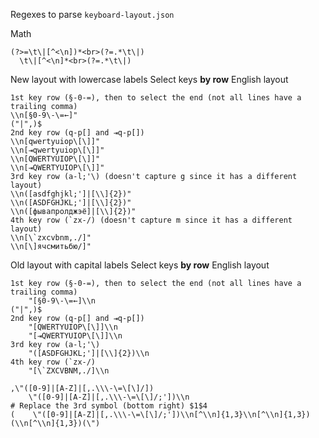 Regexes to parse `keyboard-layout.json`

Math
```
(?>=\t\|[^<\n])*<br>(?=.*\t\|)
  \t\|[^<\n]*<br>(?=.*\t\|)
```

<!-- json -->
New layout with lowercase labels
Select keys __by row__ English layout
```
1st key row (§-0-=), then to select the end (not all lines have a trailing comma)
\\n[§0-9\-\=←]"
("|",)$
2nd key row (q-p[] and ⇥q-p[])
\\n[qwertyuiop\[\]]"
\\n[⇥qwertyuiop\[\]]"
\\n[QWERTYUIOP\[\]]"
\\n[⇥QWERTYUIOP\[\]]"
3rd key row (a-l;'\) (doesn't capture g since it has a different layout)
\\n([asdfghjkl;']|[\\]{2})"
\\n([ASDFGHJKL;']|[\\]{2})"
\\n([фывапролджэё]|[\\]{2})"
4th key row (`zx-/) (doesn't capture m since it has a different layout)
\\n[\`zxcvbnm,./]"
\\n[\]ячсмитьбю/]"
```

<!-- json -->
Old layout with capital labels
Select keys __by row__ English layout
```
1st key row (§-0-=), then to select the end (not all lines have a trailing comma)
    "[§0-9\-\=←]\\n
("|",)$
2nd key row (q-p[] and ⇥q-p[])
    "[QWERTYUIOP\[\]]\\n
    "[⇥QWERTYUIOP\[\]]\\n
3rd key row (a-l;'\)
    "([ASDFGHJKL;']|[\\]{2})\\n
4th key row (`zx-/)
    "[\`ZXCVBNM,./]\\n
```

```
,\"([0-9]|[A-Z]|[,.\\\-\=\[\]/])
    \"([0-9]|[A-Z]|[,.\\\-\=\[\]/;'])\\n
# Replace the 3rd symbol (bottom right) $1$4
(    \"([0-9]|[A-Z]|[,.\\\-\=\[\]/;'])\\n[^\\n]{1,3}\\n[^\\n]{1,3})(\\n[^\\n]{1,3})(\")
```
